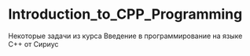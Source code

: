 # Introduction_to_CPP_Programming
Некоторые задачи из курса Введение в программирование на языке C++ от Сириус 
